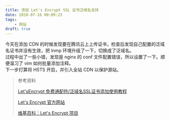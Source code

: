 ```yaml
---
title: 添加 Let's Encrypt SSL 证书泛域名支持
date: 2018-07-16 00:09:23
tags:
    - 网站
draft: true
---  
```

今天在添加 CDN 的时候发现要在腾讯云上上传证书，检查后发现自己配置的泛域名证书并没有生效，把 lnmp 环境升级了一下，切换成了泛域名。  
过程中出了一些小错，发现是 nginx 的 conf 文件配置错误，所以设置了一下。顺便温习了 vim 如何批量添加注释。  
下一步打算将 HSTS 开启，并引入全站 CDN 以保护源站。  
>参考资料
>
>[Let'sEncrypt 免费通配符/泛域名SSL证书添加使用教程](https://lnmp.org/faq/letsencrypt-wildcard-ssl.html)
>
>[Let's Encrypt 官方网站](https://letsencrypt.org/)
>
>[维基百科：Let's Encrypt 项目](https://zh.wikipedia.org/wiki/Let%27s_Encrypt)